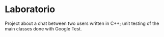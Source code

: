 # Laboratorio
Project about a chat between two users written in C++; unit testing of the main classes done with Google Test.
